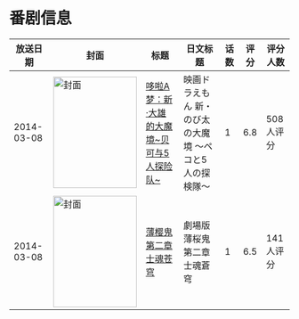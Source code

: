 # 番剧信息

|放送日期|封面|标题|日文标题|话数|评分|评分人数|
|---|---|---|---|---|---|---|
|2014-03-08|<img src="//lain.bgm.tv/pic/cover/c/06/43/78282_77Uh1.jpg" alt="封面" style="width:150px;height:200px;object-fit:cover;">|[哆啦A梦：新·大雄的大魔境~贝可与5人探险队~](https://bangumi.tv/subject/78282)|映画ドラえもん 新・のび太の大魔境 〜ペコと5人の探検隊〜|1|6.8|508人评分|
|2014-03-08|<img src="//lain.bgm.tv/pic/cover/c/3a/fd/81846_yxsfx.jpg" alt="封面" style="width:150px;height:200px;object-fit:cover;">|[薄樱鬼 第二章 士魂苍穹](https://bangumi.tv/subject/81846)|劇場版 薄桜鬼 第二章 士魂蒼穹|1|6.5|141人评分|
